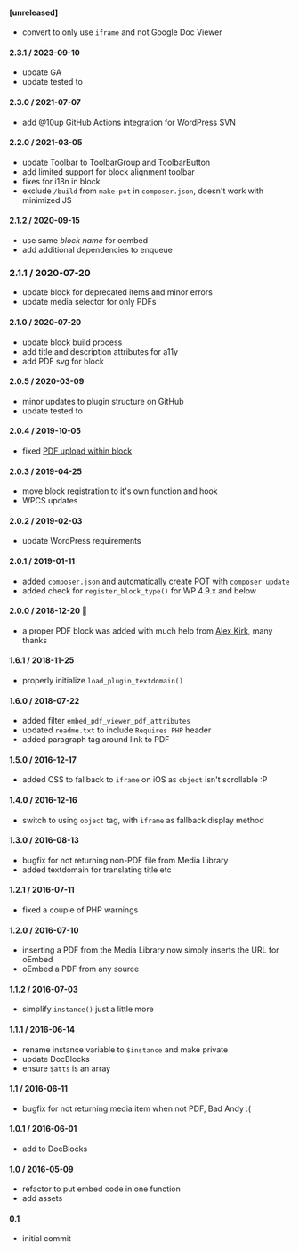 #### [unreleased]
* convert to only use `iframe` and not Google Doc Viewer

#### 2.3.1 / 2023-09-10
* update GA
* update tested to

#### 2.3.0 / 2021-07-07
* add @10up GitHub Actions integration for WordPress SVN

#### 2.2.0 / 2021-03-05
* update Toolbar to ToolbarGroup and ToolbarButton
* add limited support for block alignment toolbar
* fixes for i18n in block
* exclude `/build` from `make-pot` in `composer.json`, doesn't work with minimized JS

#### 2.1.2 / 2020-09-15
* use same _block name_ for oembed
* add additional dependencies to enqueue

### 2.1.1 / 2020-07-20
* update block for deprecated items and minor errors
* update media selector for only PDFs

#### 2.1.0 / 2020-07-20
* update block build process
* add title and description attributes for a11y
* add PDF svg for block

#### 2.0.5 / 2020-03-09
* minor updates to plugin structure on GitHub
* update tested to

#### 2.0.4 / 2019-10-05
* fixed [PDF upload within block](https://wordpress.org/support/topic/uploading-from-within-block-doesnt-work/)

#### 2.0.3 / 2019-04-25
* move block registration to it's own function and hook
* WPCS updates

#### 2.0.2 / 2019-02-03
* update WordPress requirements

#### 2.0.1 / 2019-01-11
* added `composer.json` and automatically create POT with `composer update`
* added check for `register_block_type()` for WP 4.9.x and below

#### 2.0.0 / 2018-12-20 🎂
* a proper PDF block was added with much help from [Alex Kirk](https://github.com/akirk), many thanks

#### 1.6.1 / 2018-11-25
* properly initialize `load_plugin_textdomain()`

#### 1.6.0 / 2018-07-22
* added filter `embed_pdf_viewer_pdf_attributes`
* updated `readme.txt` to include `Requires PHP` header
* added paragraph tag around link to PDF

#### 1.5.0 / 2016-12-17
* added CSS to fallback to `iframe` on iOS as `object` isn't scrollable :P

#### 1.4.0 / 2016-12-16
* switch to using `object` tag, with `iframe` as fallback display method

#### 1.3.0 / 2016-08-13
* bugfix for not returning non-PDF file from Media Library
* added textdomain for translating title etc

#### 1.2.1 / 2016-07-11
* fixed a couple of PHP warnings

#### 1.2.0 / 2016-07-10
* inserting a PDF from the Media Library now simply inserts the URL for oEmbed
* oEmbed a PDF from any source

#### 1.1.2 / 2016-07-03
* simplify `instance()` just a little more

#### 1.1.1 / 2016-06-14
* rename instance variable to `$instance` and make private
* update DocBlocks
* ensure `$atts` is an array

#### 1.1 / 2016-06-11
* bugfix for not returning media item when not PDF, Bad Andy :(

#### 1.0.1 / 2016-06-01
* add to DocBlocks

#### 1.0 / 2016-05-09
* refactor to put embed code in one function
* add assets

#### 0.1
* initial commit
